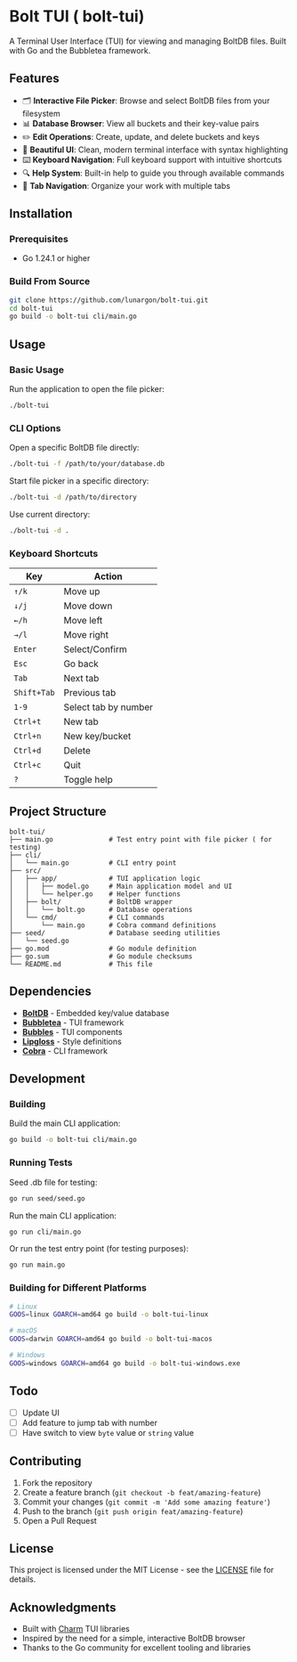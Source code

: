 # Bolt TUI ( bolt-tui)

A Terminal User Interface (TUI) for viewing and managing BoltDB files. Built with Go and the Bubbletea framework.

## Features

- 🗂️ **Interactive File Picker**: Browse and select BoltDB files from your filesystem
- 📊 **Database Browser**: View all buckets and their key-value pairs
- ✏️ **Edit Operations**: Create, update, and delete buckets and keys
- 🎨 **Beautiful UI**: Clean, modern terminal interface with syntax highlighting
- ⌨️ **Keyboard Navigation**: Full keyboard support with intuitive shortcuts
- 🔍 **Help System**: Built-in help to guide you through available commands
- 📑 **Tab Navigation**: Organize your work with multiple tabs

## Installation

### Prerequisites

- Go 1.24.1 or higher

### Build From Source

```bash
git clone https://github.com/lunargon/bolt-tui.git
cd bolt-tui
go build -o bolt-tui cli/main.go
```

## Usage

### Basic Usage

Run the application to open the file picker:

```bash
./bolt-tui
```

### CLI Options

Open a specific BoltDB file directly:

```bash
./bolt-tui -f /path/to/your/database.db
```

Start file picker in a specific directory:

```bash
./bolt-tui -d /path/to/directory
```

Use current directory:

```bash
./bolt-tui -d .
```

### Keyboard Shortcuts

| Key | Action |
|-----|--------|
| `↑/k` | Move up |
| `↓/j` | Move down |
| `←/h` | Move left |
| `→/l` | Move right |
| `Enter` | Select/Confirm |
| `Esc` | Go back |
| `Tab` | Next tab |
| `Shift+Tab` | Previous tab |
| `1-9` | Select tab by number |
| `Ctrl+t` | New tab |
| `Ctrl+n` | New key/bucket |
| `Ctrl+d` | Delete |
| `Ctrl+c` | Quit |
| `?` | Toggle help |

## Project Structure

```
bolt-tui/
├── main.go              # Test entry point with file picker ( for testing)
├── cli/
│   └── main.go          # CLI entry point
├── src/
│   ├── app/             # TUI application logic
│   │   ├── model.go     # Main application model and UI
│   │   └── helper.go    # Helper functions
│   ├── bolt/            # BoltDB wrapper
│   │   └── bolt.go      # Database operations
│   └── cmd/             # CLI commands
│       └── main.go      # Cobra command definitions
├── seed/                # Database seeding utilities
│   └── seed.go
├── go.mod               # Go module definition
├── go.sum               # Go module checksums
└── README.md            # This file
```

## Dependencies

- **[BoltDB](https://github.com/boltdb/bolt)** - Embedded key/value database
- **[Bubbletea](https://github.com/charmbracelet/bubbletea)** - TUI framework
- **[Bubbles](https://github.com/charmbracelet/bubbles)** - TUI components
- **[Lipgloss](https://github.com/charmbracelet/lipgloss)** - Style definitions
- **[Cobra](https://github.com/spf13/cobra)** - CLI framework

## Development

### Building

Build the main CLI application:
```bash
go build -o bolt-tui cli/main.go
```

### Running Tests

Seed .db file for testing:
```bash
go run seed/seed.go
```

Run the main CLI application:
```bash
go run cli/main.go
```

Or run the test entry point (for testing purposes):
```bash
go run main.go
```

### Building for Different Platforms

```bash
# Linux
GOOS=linux GOARCH=amd64 go build -o bolt-tui-linux

# macOS
GOOS=darwin GOARCH=amd64 go build -o bolt-tui-macos

# Windows
GOOS=windows GOARCH=amd64 go build -o bolt-tui-windows.exe
```

## Todo

- [ ] Update UI
- [ ] Add feature to jump tab with number
- [ ] Have switch to view `byte` value or `string` value

## Contributing

1. Fork the repository
2. Create a feature branch (`git checkout -b feat/amazing-feature`)
3. Commit your changes (`git commit -m 'Add some amazing feature'`)
4. Push to the branch (`git push origin feat/amazing-feature`)
5. Open a Pull Request


## License

This project is licensed under the MIT License - see the [LICENSE](LICENSE) file for details.

## Acknowledgments

- Built with [Charm](https://charm.sh/) TUI libraries
- Inspired by the need for a simple, interactive BoltDB browser
- Thanks to the Go community for excellent tooling and libraries